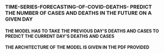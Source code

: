 ### TIME-SERIES-FORECASTING-OF-COVID-DEATHS- PREDICT THE NUMBER OF CASES AND DEATHS IN THE FUTURE ON A GIVEN DAY 
#### THE MODEL HAS TO TAKE THE PREVIOUS DAY'S DEATHS AND CASES TO PREDICT THE CURRENT DAY'S DEATHS AND CASES
#### THE ARCHITECTURE OF THE MODEL IS GIVEN IN THE PDF PROVIDED
